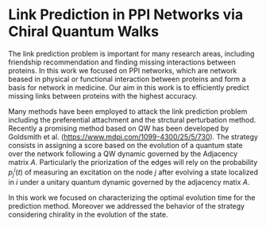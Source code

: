 # Link Prediction in PPI Networks via Chiral Quantum Walks

The link prediction problem is important for many research areas, including friendship recommendation and finding missing interactions between proteins. In this work we focused on PPI networks, which are network beased in physical or functional interaction between proteins and form a basis for network in medicine.
Our aim in this work is to efficiently predict missing links between proteins with the highest accuracy.

Many methods have been employed to attack the link prediction problem including the preferential attachment and the strctural perturbation method.
Recently a promising method based on QW has been developed by Goldsmith et al. (https://www.mdpi.com/1099-4300/25/5/730). The strategy consists in assigning a score based on the evolution of a quantum state over the network following a QW dynamic governed by the Adjacency matrix $A$.
Particularly the priorization of the edges will rely on the probability $p^i_{j}(t)$ of measuring an excitation on the node $j$ after evolving a state localized in $i$ under a unitary quantum dynamic governed by the adjacency matix $A$.

In this work we focused on characterizing the optimal evolution time for the prediction method.
Moreover we addressed the behavior of the strategy considering chirality in the evolution of the state.
